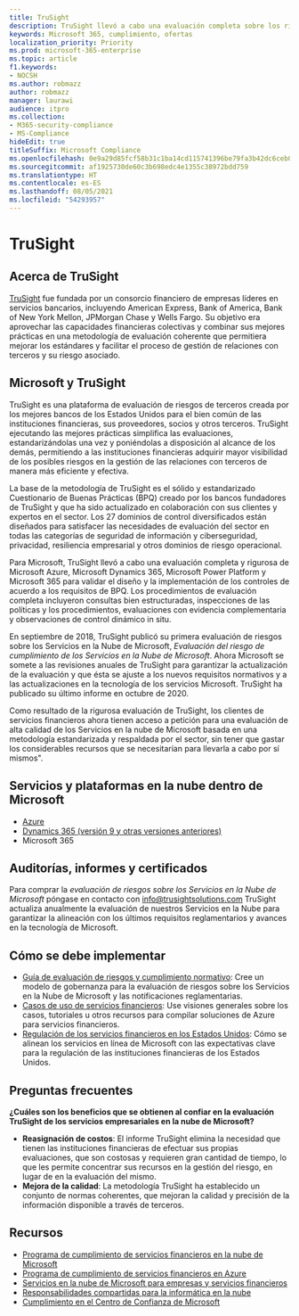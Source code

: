 ```yaml
---
title: TruSight
description: TruSight llevó a cabo una evaluación completa sobre los riesgos de los servicios en la nube de Microsoft, diseñados para cumplir con los requisitos más estrictos para los clientes de sus servicios financieros.
keywords: Microsoft 365, cumplimiento, ofertas
localization_priority: Priority
ms.prod: microsoft-365-enterprise
ms.topic: article
f1.keywords:
- NOCSH
ms.author: robmazz
author: robmazz
manager: laurawi
audience: itpro
ms.collection:
- M365-security-compliance
- MS-Compliance
hideEdit: true
titleSuffix: Microsoft Compliance
ms.openlocfilehash: 0e9a29d85fcf58b31c1ba14cd115741396be79fa3b42dc6ceb09e262845376fb
ms.sourcegitcommit: af1925730de60c3b698edc4e1355c38972bdd759
ms.translationtype: HT
ms.contentlocale: es-ES
ms.lasthandoff: 08/05/2021
ms.locfileid: "54293957"
---
```

# <a name="trusight"></a>TruSight

## <a name="about-trusight"></a>Acerca de TruSight

[TruSight](https://trusightsolutions.com/) fue fundada por un consorcio financiero de empresas líderes en servicios bancarios, incluyendo American Express, Bank of America, Bank of New York Mellon, JPMorgan Chase y Wells Fargo. Su objetivo era aprovechar las capacidades financieras colectivas y combinar sus mejores prácticas en una metodología de evaluación coherente que permitiera mejorar los estándares y facilitar el proceso de gestión de relaciones con terceros y su riesgo asociado.

## <a name="microsoft-and-trusight"></a>Microsoft y TruSight

TruSight es una plataforma de evaluación de riesgos de terceros creada por los mejores bancos de los Estados Unidos para el bien común de las instituciones financieras, sus proveedores, socios y otros terceros. TruSight ejecutando las mejores prácticas simplifica las evaluaciones, estandarizándolas una vez y poniéndolas a disposición al alcance de los demás, permitiendo a las instituciones financieras adquirir mayor visibilidad de los posibles riesgos en la gestión de las relaciones con terceros de manera más eficiente y efectiva.

La base de la metodología de TruSight es el sólido y estandarizado Cuestionario de Buenas Prácticas (BPQ) creado por los bancos fundadores de TruSight y que ha sido actualizado en colaboración con sus clientes y expertos en el sector. Los 27 dominios de control diversificados están diseñados para satisfacer las necesidades de evaluación del sector en todas las categorías de seguridad de información y ciberseguridad, privacidad, resiliencia empresarial y otros dominios de riesgo operacional.

Para Microsoft, TruSight llevó a cabo una evaluación completa y rigurosa de Microsoft Azure, Microsoft Dynamics 365, Microsoft Power Platform y Microsoft 365 para validar el diseño y la implementación de los controles de acuerdo a los requisitos de BPQ. Los procedimientos de evaluación completa incluyeron consultas bien estructuradas, inspecciones de las políticas y los procedimientos, evaluaciones con evidencia complementaria y observaciones de control dinámico in situ.

En septiembre de 2018, TruSight publicó su primera evaluación de riesgos sobre los Servicios en la Nube de Microsoft, *Evaluación del riesgo de cumplimiento de los Servicios en la Nube de Microsoft*. Ahora Microsoft se somete a las revisiones anuales de TruSight para garantizar la actualización de la evaluación y que ésta se ajuste a los nuevos requisitos normativos y a las actualizaciones en la tecnología de los servicios Microsoft. TruSight ha publicado su último informe en octubre de 2020.

Como resultado de la rigurosa evaluación de TruSight, los clientes de servicios financieros ahora tienen acceso a petición para una evaluación de alta calidad de los Servicios en la nube de Microsoft basada en una metodología estandarizada y respaldada por el sector, sin tener que gastar los considerables recursos que se necesitarían para llevarla a cabo por sí mismos".

## <a name="microsoft-in-scope-cloud-platforms--services"></a>Servicios y plataformas en la nube dentro de Microsoft

- [Azure](https://aka.ms/AzureCompliance)
- [Dynamics 365 (versión 9 y otras versiones anteriores)](https://aka.ms/d365-compliance-list)
- Microsoft 365

## <a name="audits-reports-and-certificates"></a>Auditorías, informes y certificados

Para comprar la *evaluación de riesgos sobre los Servicios en la Nube de Microsoft* póngase en contacto con info@trusightsolutions.com TruSight actualiza anualmente la evaluación de nuestros Servicios en la Nube para garantizar la alineación con los últimos requisitos reglamentarios y avances en la tecnología de Microsoft.

## <a name="how-to-implement"></a>Cómo se debe implementar

- [Guía de evaluación de riesgos y cumplimiento normativo](https://aka.ms/RiskGovernanceGuide): Cree un modelo de gobernanza para la evaluación de riesgos sobre los Servicios en la Nube de Microsoft y las notificaciones reglamentarias.
- [Casos de uso de servicios financieros](/azure/industry/financial/): Use visiones generales sobre los casos, tutoriales u otros recursos para compilar soluciones de Azure para servicios financieros.
- [Regulación de los servicios financieros en los Estados Unidos](https://aka.ms/FinServ-Guide-US): Cómo se alinean los servicios en línea de Microsoft con las expectativas clave para la regulación de las instituciones financieras de los Estados Unidos.

## <a name="frequently-asked-questions"></a>Preguntas frecuentes

**¿Cuáles son los beneficios que se obtienen al confiar en la evaluación TruSight de los servicios empresariales en la nube de Microsoft?**

- **Reasignación de costos**: El informe TruSight elimina la necesidad que tienen las instituciones financieras de efectuar sus propias evaluaciones, que son costosas y requieren gran cantidad de tiempo, lo que les permite concentrar sus recursos en la gestión del riesgo, en lugar de en la evaluación del mismo.
- **Mejora de la calidad**: La metodología TruSight ha establecido un conjunto de normas coherentes, que mejoran la calidad y precisión de la información disponible a través de terceros.

## <a name="resources"></a>Recursos

- [Programa de cumplimiento de servicios financieros en la nube de Microsoft](https://aka.ms/FSCP-Print)
- [Programa de cumplimiento de servicios financieros en Azure](https://aka.ms/FinServ-Compliance-Azure)
- [Servicios en la nube de Microsoft para empresas y servicios financieros](https://aka.ms/FinServ-Compliance)
- [Responsabilidades compartidas para la informática en la nube](https://aka.ms/sharedresponsibility)
- [Cumplimiento en el Centro de Confianza de Microsoft](https://www.microsoft.com/trust-center/compliance/compliance-overview)
